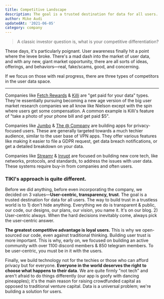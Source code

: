 ```yaml
---
title: Competitive Landscape
description: The goal is a trusted destination for data for all users. The greatest competitive advantage is loyal users.
author: Mike Audi
updatedAt: '2021-06-05'
category: company
---
```

> A classic investor question is, what is your competitive differentiation?

These days, it's particularly poignant. User awareness finally hit a point where the levee broke. There's a mad dash
into the market of user data, and with any new, giant market opportunity, there are all sorts of ideas, offerings, and
behaviors—real, fake/scams, good, and concerning.

If we focus on those with real progress, there are three types of competitors in the user data space.

---

Companies like [Fetch Rewards](https://www.fetchrewards.com) & [Killi](https://killi.io) are "get paid for your data"
types. They're essentially pursuing becoming a new age version of the big user market research companies we all know
like Nielson except with the spin where users get some compensation. A common example is Killi's feature of "take a
photo of your phone bill and get paid $5".

Companies like [Jumbo](https://www.jumboprivacy.com) & [The @ Company](https://atsign.com) are building apps for
privacy-focused users. These are generally targeted towards a much techier audience, similar to the user base of VPN
apps. They offer various features like making it easier to file a GDPR request, get data breach notifications, or get a
detailed breakdown on your data.

Companies like [Streamr](https://streamr.network) & [Inrupt](https://inrupt.com) are focused on building new core tech,
like networks, protocols, and standards, to address the issues with user data. These systems require buy-in from
companies and often users.

### TIKI's approach is quite different.

Before we did anything, before even incorporating the company, we decided on 3 values—**User-centric, transparency,
trust**. The goal is a trusted destination for data for all users. The way to build trust in a trustless world is to 1)
don't hide anything. Everything we do is transparent & public, our code, our designs, our plans, our vision, you name
it. It's on our blog. 2) User-centric always. When the hard decisions inevitably come, always pick the user-centric
answer.

**The greatest competitive advantage is loyal users.** This is why we open-sourced our code, even against traditional
thinking. Building user trust is more important. This is why, early on, we focused on building an active community with
over 1100 discord members & 850 telegram members. To be user-centric, you must be in it with the users.

Finally, we build technology not for the techies or those who can afford privacy but for everyone. **Everyone in the
world deserves the right to choose what happens to their data**. We are quite firmly "not tech" and aren't afraid to do
things differently (our app is goofy with dancing pineapples); it's the main reason for raising crowdfunded capital as
opposed to traditional venture capital. Data is a universal problem; we're building a solution for users. 
